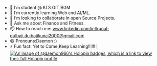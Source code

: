 - 🔭 I’m student @ KLS GIT BGM
- 🌱 I’m currently learning Web and AI/ML.
- 👯 I’m looking to collaborate in open Source Projects.
- 💬 Ask me about Finance and Fitness.
- 📫 How to reach me: www.linkedin.com/in/kunal-dulbaji,dulbajikunal2000@gmail.com
- 😄 Pronouns:Daemon :)
- ⚡ Fun fact: Yet to Come,Keep Learning!!!!!!!
[![An image of @daemon966's Holopin badges, which is a link to view their full Holopin profile](https://holopin.me/daemon966)](https://holopin.io/@daemon966)
